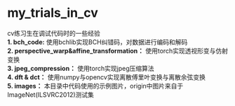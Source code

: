 # my_trials_in_cv
cv练习生在调试代码时的一些经验 <br>
**1. bch_code:** 使用bchlib实现BCH纠错码，对数据进行编码和解码 <br>
**2. perspective_warp&affine_transformation：** 使用torch实现透视形变与仿射变换 <br>
**3. jpeg_compression：** 使用torch实现jpeg压缩算法 <br>
**4. dft & dct：** 使用numpy与opencv实现离散傅里叶变换与离散余弦变换 <br>
**5. images：** 本目录中代码使用的示例图片，origin中图片来自于ImageNet(ILSVRC2012)测试集 <br>
